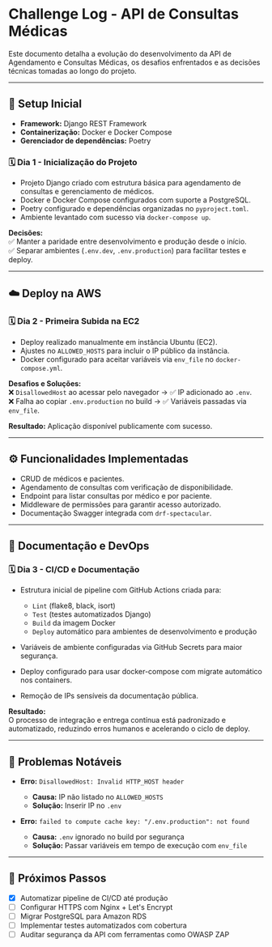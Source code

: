 # Challenge Log - API de Consultas Médicas

Este documento detalha a evolução do desenvolvimento da API de Agendamento e Consultas Médicas, os desafios enfrentados e as decisões técnicas tomadas ao longo do projeto.

---

## 🔧 Setup Inicial

- **Framework:** Django REST Framework  
- **Containerização:** Docker e Docker Compose  
- **Gerenciador de dependências:** Poetry

### 🗓️ Dia 1 - Inicialização do Projeto

- Projeto Django criado com estrutura básica para agendamento de consultas e gerenciamento de médicos.  
- Docker e Docker Compose configurados com suporte a PostgreSQL.  
- Poetry configurado e dependências organizadas no `pyproject.toml`.  
- Ambiente levantado com sucesso via `docker-compose up`.

**Decisões:**  
✅ Manter a paridade entre desenvolvimento e produção desde o início.  
✅ Separar ambientes (`.env.dev`, `.env.production`) para facilitar testes e deploy.

---

## ☁️ Deploy na AWS

### 🗓️ Dia 2 - Primeira Subida na EC2

- Deploy realizado manualmente em instância Ubuntu (EC2).  
- Ajustes no `ALLOWED_HOSTS` para incluir o IP público da instância.  
- Docker configurado para aceitar variáveis via `env_file` no `docker-compose.yml`.

**Desafios e Soluções:**  
❌ `DisallowedHost` ao acessar pelo navegador → ✅ IP adicionado ao `.env`.  
❌ Falha ao copiar `.env.production` no build → ✅ Variáveis passadas via `env_file`.

**Resultado:** Aplicação disponível publicamente com sucesso.

---

## ⚙️ Funcionalidades Implementadas

- CRUD de médicos e pacientes.  
- Agendamento de consultas com verificação de disponibilidade.  
- Endpoint para listar consultas por médico e por paciente.  
- Middleware de permissões para garantir acesso autorizado.  
- Documentação Swagger integrada com `drf-spectacular`.

---

## 📄 Documentação e DevOps

### 🗓️ Dia 3 - CI/CD e Documentação

- Estrutura inicial de pipeline com GitHub Actions criada para:  
  - `Lint` (flake8, black, isort)  
  - `Test` (testes automatizados Django)  
  - `Build` da imagem Docker  
  - `Deploy` automático para ambientes de desenvolvimento e produção

- Variáveis de ambiente configuradas via GitHub Secrets para maior segurança.  
- Deploy configurado para usar docker-compose com migrate automático nos containers.  
- Remoção de IPs sensíveis da documentação pública.

**Resultado:**  
O processo de integração e entrega contínua está padronizado e automatizado, reduzindo erros humanos e acelerando o ciclo de deploy.

---

## 🐞 Problemas Notáveis

- **Erro:** `DisallowedHost: Invalid HTTP_HOST header`  
  - **Causa:** IP não listado no `ALLOWED_HOSTS`  
  - **Solução:** Inserir IP no `.env`

- **Erro:** `failed to compute cache key: "/.env.production": not found`  
  - **Causa:** `.env` ignorado no build por segurança  
  - **Solução:** Passar variáveis em tempo de execução com `env_file`

---

## 🧭 Próximos Passos

- [x] Automatizar pipeline de CI/CD até produção  
- [ ] Configurar HTTPS com Nginx + Let's Encrypt  
- [ ] Migrar PostgreSQL para Amazon RDS  
- [ ] Implementar testes automatizados com cobertura  
- [ ] Auditar segurança da API com ferramentas como OWASP ZAP

